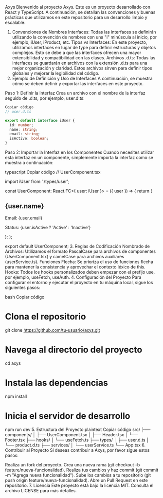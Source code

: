 Axys
Bienvenido al proyecto Axys. Este es un proyecto desarrollado con React y TypeScript. A continuación, se detallan las convenciones y buenas prácticas que utilizamos en este repositorio para un desarrollo limpio y escalable.

1. Convenciones de Nombres
Interfaces: Todas las interfaces se definirán utilizando la convención de nombres con una "i" minúscula al inicio, por ejemplo, iUser, iProduct, etc.
Tipos vs Interfaces: En este proyecto, utilizamos interfaces en lugar de type para definir estructuras y objetos complejos. Esto se debe a que las interfaces ofrecen una mayor extensibilidad y compatibilidad con las clases.
Archivos .d.ts: Todas las interfaces se guardarán en archivos con la extensión .d.ts para una mejor organización y claridad. Estos archivos sirven para definir tipos globales y mejorar la legibilidad del código.
2. Ejemplo de Definición y Uso de Interfaces
A continuación, se muestra cómo se deben definir y exportar las interfaces en este proyecto.

Paso 1: Definir la Interfaz
Crea un archivo con el nombre de la interfaz seguido de .d.ts, por ejemplo, user.d.ts:

```typescript
Copiar código
// user.d.ts

export default interface iUser {
  id: number;
  name: string;
  email: string;
  isActive: boolean;
}
```
Paso 2: Importar la Interfaz en los Componentes
Cuando necesites utilizar esta interfaz en un componente, simplemente importa la interfaz como se muestra a continuación:

typescript
Copiar código
// UserComponent.tsx

import iUser from './types/user';

const UserComponent: React.FC<{ user: iUser }> = ({ user }) => {
  return (
    <div>
      <h2>{user.name}</h2>
      <p>Email: {user.email}</p>
      <p>Status: {user.isActive ? 'Active' : 'Inactive'}</p>
    </div>
  );
};

export default UserComponent;
3. Reglas de Codificación
Nombrado de Archivos: Utilizamos el formato PascalCase para archivos de componentes (UserComponent.tsx) y camelCase para archivos auxiliares (userService.ts).
Funciones Flecha: Se prioriza el uso de funciones flecha para mantener la consistencia y aprovechar el contexto léxico de this.
Hooks: Todos los hooks personalizados deben empezar con el prefijo use, por ejemplo, useFetch, useAuth.
4. Configuración del Proyecto
Para configurar el entorno y ejecutar el proyecto en tu máquina local, sigue los siguientes pasos:

bash
Copiar código
# Clona el repositorio
git clone https://github.com/tu-usuario/axys.git

# Navega al directorio del proyecto
cd axys

# Instala las dependencias
npm install

# Inicia el servidor de desarrollo
npm run dev
5. Estructura del Proyecto
plaintext
Copiar código
src/
├── components/
│   ├── UserComponent.tsx
│   ├── Header.tsx
│   └── Footer.tsx
├── hooks/
│   └── useFetch.ts
├── types/
│   ├── user.d.ts
│   └── product.d.ts
├── services/
│   └── userService.ts
└── App.tsx
6. Contribuir al Proyecto
Si deseas contribuir a Axys, por favor sigue estos pasos:

Realiza un fork del proyecto.
Crea una nueva rama (git checkout -b feature/nueva-funcionalidad).
Realiza tus cambios y haz commit (git commit -m "Agrega nueva funcionalidad").
Sube los cambios a tu repositorio (git push origin feature/nueva-funcionalidad).
Abre un Pull Request en este repositorio.
7. Licencia
Este proyecto está bajo la licencia MIT. Consulta el archivo LICENSE para más detalles.



